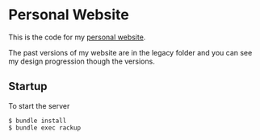 # Personal Website

This is the code for my [personal website][weblink].

The past versions of my website are in the legacy folder and you can see my design progression though the versions.

[weblink]: http://theodoretan.com

## Startup

To start the server

```
$ bundle install
$ bundle exec rackup
```
